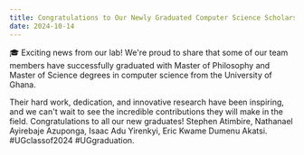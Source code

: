 ```yaml
---
title: Congratulations to Our Newly Graduated Computer Science Scholars! 
date: 2024-10-14
---
```


🎓 Exciting news from our lab! We're proud to share that some of our team members have successfully graduated with Master of Philosophy and Master of Science degrees in computer science from the University of Ghana. 

<!--more-->

Their hard work, dedication, and innovative research have been inspiring, and we can't wait to see the incredible contributions they will make in the field. Congratulations to all our new graduates! Stephen Atimbire, Nathanael Ayirebaje Azuponga, Isaac Adu Yirenkyi, Eric Kwame Dumenu Akatsi. 
#UGclassof2024 
#UGgraduation.
